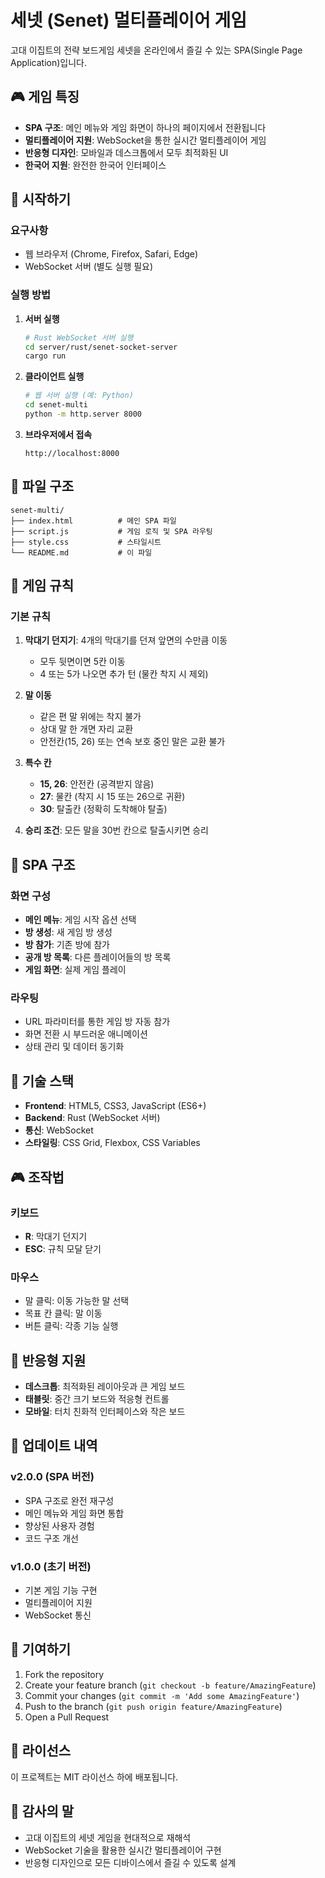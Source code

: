 # 세넷 (Senet) 멀티플레이어 게임

고대 이집트의 전략 보드게임 세넷을 온라인에서 즐길 수 있는 SPA(Single Page Application)입니다.

## 🎮 게임 특징

- **SPA 구조**: 메인 메뉴와 게임 화면이 하나의 페이지에서 전환됩니다
- **멀티플레이어 지원**: WebSocket을 통한 실시간 멀티플레이어 게임
- **반응형 디자인**: 모바일과 데스크톱에서 모두 최적화된 UI
- **한국어 지원**: 완전한 한국어 인터페이스

## 🚀 시작하기

### 요구사항
- 웹 브라우저 (Chrome, Firefox, Safari, Edge)
- WebSocket 서버 (별도 실행 필요)

### 실행 방법

1. **서버 실행**
   ```bash
   # Rust WebSocket 서버 실행
   cd server/rust/senet-socket-server
   cargo run
   ```

2. **클라이언트 실행**
   ```bash
   # 웹 서버 실행 (예: Python)
   cd senet-multi
   python -m http.server 8000
   ```

3. **브라우저에서 접속**
   ```
   http://localhost:8000
   ```

## 📁 파일 구조

```
senet-multi/
├── index.html          # 메인 SPA 파일
├── script.js           # 게임 로직 및 SPA 라우팅
├── style.css           # 스타일시트
└── README.md           # 이 파일
```

## 🎯 게임 규칙

### 기본 규칙
1. **막대기 던지기**: 4개의 막대기를 던져 앞면의 수만큼 이동
   - 모두 뒷면이면 5칸 이동
   - 4 또는 5가 나오면 추가 턴 (물칸 착지 시 제외)

2. **말 이동**
   - 같은 편 말 위에는 착지 불가
   - 상대 말 한 개면 자리 교환
   - 안전칸(15, 26) 또는 연속 보호 중인 말은 교환 불가

3. **특수 칸**
   - **15, 26**: 안전칸 (공격받지 않음)
   - **27**: 물칸 (착지 시 15 또는 26으로 귀환)
   - **30**: 탈출칸 (정확히 도착해야 탈출)

4. **승리 조건**: 모든 말을 30번 칸으로 탈출시키면 승리

## 🎨 SPA 구조

### 화면 구성
- **메인 메뉴**: 게임 시작 옵션 선택
- **방 생성**: 새 게임 방 생성
- **방 참가**: 기존 방에 참가
- **공개 방 목록**: 다른 플레이어들의 방 목록
- **게임 화면**: 실제 게임 플레이

### 라우팅
- URL 파라미터를 통한 게임 방 자동 참가
- 화면 전환 시 부드러운 애니메이션
- 상태 관리 및 데이터 동기화

## 🔧 기술 스택

- **Frontend**: HTML5, CSS3, JavaScript (ES6+)
- **Backend**: Rust (WebSocket 서버)
- **통신**: WebSocket
- **스타일링**: CSS Grid, Flexbox, CSS Variables

## 🎮 조작법

### 키보드
- **R**: 막대기 던지기
- **ESC**: 규칙 모달 닫기

### 마우스
- 말 클릭: 이동 가능한 말 선택
- 목표 칸 클릭: 말 이동
- 버튼 클릭: 각종 기능 실행

## 📱 반응형 지원

- **데스크톱**: 최적화된 레이아웃과 큰 게임 보드
- **태블릿**: 중간 크기 보드와 적응형 컨트롤
- **모바일**: 터치 친화적 인터페이스와 작은 보드

## 🔄 업데이트 내역

### v2.0.0 (SPA 버전)
- SPA 구조로 완전 재구성
- 메인 메뉴와 게임 화면 통합
- 향상된 사용자 경험
- 코드 구조 개선

### v1.0.0 (초기 버전)
- 기본 게임 기능 구현
- 멀티플레이어 지원
- WebSocket 통신

## 🤝 기여하기

1. Fork the repository
2. Create your feature branch (`git checkout -b feature/AmazingFeature`)
3. Commit your changes (`git commit -m 'Add some AmazingFeature'`)
4. Push to the branch (`git push origin feature/AmazingFeature`)
5. Open a Pull Request

## 📄 라이선스

이 프로젝트는 MIT 라이선스 하에 배포됩니다.

## 🙏 감사의 말

- 고대 이집트의 세넷 게임을 현대적으로 재해석
- WebSocket 기술을 활용한 실시간 멀티플레이어 구현
- 반응형 디자인으로 모든 디바이스에서 즐길 수 있도록 설계
